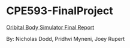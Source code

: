 # CPE593-FinalProject

[Oribital Body Simulator Final Report](https://github.com/PMARINA/CPE593-FinalProject/raw/main/CPE_593_Final_Report.pdf)

By:
Nicholas Dodd,
Pridhvi Myneni,
Joey Rupert
